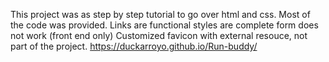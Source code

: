 This project was as step by step tutorial to go over html and css. Most of the code was provided.
Links are functional
styles are complete
form does not work (front end only)
Customized favicon with external resouce, not part of the project.
https://duckarroyo.github.io/Run-buddy/